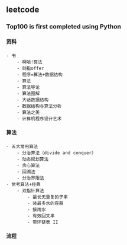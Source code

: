 ## leetcode
### Top100 is first completed using Python
#### 资料

    - 书
        - 啊哈!算法
        - 剑指offer
        - 程序=算法+数据结构
        - 算法
        - 算法导论
        - 算法图解
        - 大话数据结构
        - 数据结构与算法分析
        - 算法之美
        - 计算机程序设计艺术
#### 算法

    - 五大常用算法
        - 分治算法（divide and conquer）
        - 动态规划算法
        - 贪心算法
        - 回溯法
        - 分治界限法
    - 常考算法+经典
        - 双指针算法
            - 最长无重复的子串
            - 装最多水的容器
            - 接雨水
            - 有效回文串
            - 带环链表 II
        
#### 流程